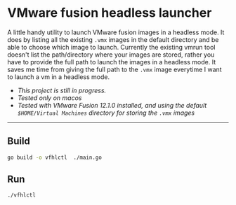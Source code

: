 # VMware fusion headless launcher

A little handy utility to launch VMware fusion images in a headless mode. It does by listing all the existing `.vmx` images in the default directory and be able to choose which image to launch. Currently the existing vmrun tool doesn't list the path/directory where your images are stored, rather you have to provide the full path to launch the images in a headless mode. It saves me time from giving the full path to the `.vmx` image everytime I want to launch a vm in a headless mode.

- *This project is still in progress.*
- *Tested only on macos*
- *Tested with VMware Fusion 12.1.0 installed, and using the default `$HOME/Virtual Machines` directory for storing the `.vmx` images*

___

## Build
```bash
go build -o vfhlctl  ./main.go
```

## Run
```bash
./vfhlctl
```
